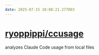 ```yaml
---
date: 2025-07-15 10:08:21.277083
---
```


# [ryoppippi/ccusage](https://github.com/ryoppippi/ccusage)

analyzes Claude Code usage from local files
